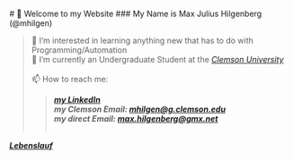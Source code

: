 <br>
# 👋 Welcome to my Website
### My Name is Max Julius Hilgenberg (@mhilgen)<br>

> 👀 I’m interested in learning anything new that has to do with Programming/Automation<br>
> 🐯 I’m currently an Undergraduate Student at the *[Clemson University](http://www.clemson.edu)* <br><br>
> 📫 How to reach me:
>>   ***[my LinkedIn](http://www.linkedin.com/in/mjhilgenberg/)***<br>
>>   ***my Clemson Email: <mhilgen@g.clemson.edu>***<br>
>>   ***my direct Email: <max.hilgenberg@gmx.net>***<br><br>


***<a href="docs/Lebenslauf.pdf" target="_blank">Lebenslauf</a>***
